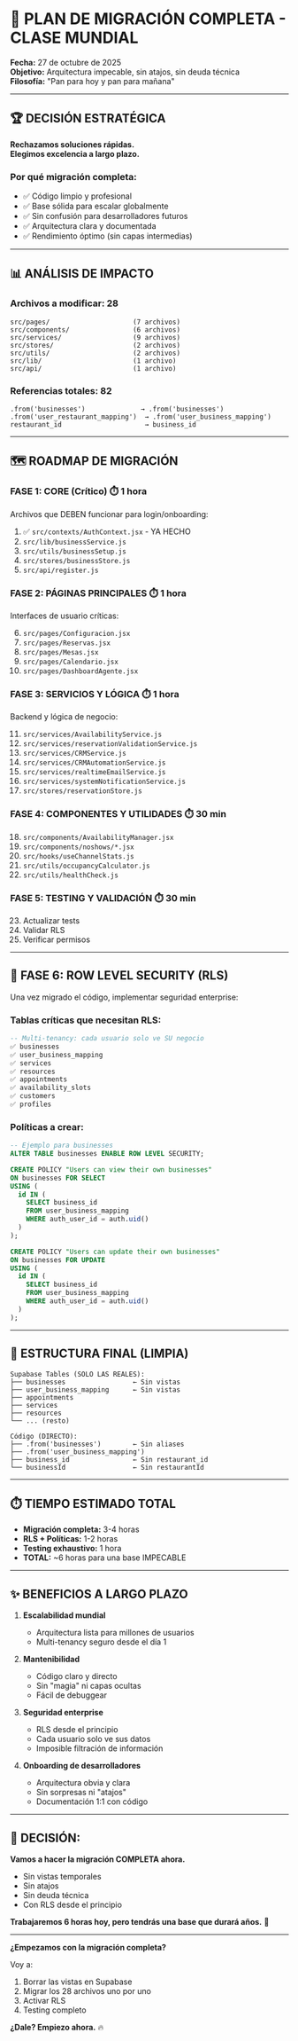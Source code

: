 # 🎯 PLAN DE MIGRACIÓN COMPLETA - CLASE MUNDIAL

**Fecha:** 27 de octubre de 2025  
**Objetivo:** Arquitectura impecable, sin atajos, sin deuda técnica  
**Filosofía:** "Pan para hoy y pan para mañana"

---

## 🏆 **DECISIÓN ESTRATÉGICA**

**Rechazamos soluciones rápidas.**  
**Elegimos excelencia a largo plazo.**

### **Por qué migración completa:**
- ✅ Código limpio y profesional
- ✅ Base sólida para escalar globalmente
- ✅ Sin confusión para desarrolladores futuros
- ✅ Arquitectura clara y documentada
- ✅ Rendimiento óptimo (sin capas intermedias)

---

## 📊 **ANÁLISIS DE IMPACTO**

### **Archivos a modificar: 28**
```
src/pages/                     (7 archivos)
src/components/                (6 archivos)
src/services/                  (9 archivos)
src/stores/                    (2 archivos)
src/utils/                     (2 archivos)
src/lib/                       (1 archivo)
src/api/                       (1 archivo)
```

### **Referencias totales: 82**
```
.from('businesses')              → .from('businesses')
.from('user_restaurant_mapping')  → .from('user_business_mapping')
restaurant_id                     → business_id
```

---

## 🗺️ **ROADMAP DE MIGRACIÓN**

### **FASE 1: CORE (Crítico)** ⏱️ 1 hora
Archivos que DEBEN funcionar para login/onboarding:

1. ✅ `src/contexts/AuthContext.jsx` - YA HECHO
2. `src/lib/businessService.js`
3. `src/utils/businessSetup.js`
4. `src/stores/businessStore.js`
5. `src/api/register.js`

### **FASE 2: PÁGINAS PRINCIPALES** ⏱️ 1 hora
Interfaces de usuario críticas:

6. `src/pages/Configuracion.jsx`
7. `src/pages/Reservas.jsx`
8. `src/pages/Mesas.jsx`
9. `src/pages/Calendario.jsx`
10. `src/pages/DashboardAgente.jsx`

### **FASE 3: SERVICIOS Y LÓGICA** ⏱️ 1 hora
Backend y lógica de negocio:

11. `src/services/AvailabilityService.js`
12. `src/services/reservationValidationService.js`
13. `src/services/CRMService.js`
14. `src/services/CRMAutomationService.js`
15. `src/services/realtimeEmailService.js`
16. `src/services/systemNotificationService.js`
17. `src/stores/reservationStore.js`

### **FASE 4: COMPONENTES Y UTILIDADES** ⏱️ 30 min
18. `src/components/AvailabilityManager.jsx`
19. `src/components/noshows/*.jsx`
20. `src/hooks/useChannelStats.js`
21. `src/utils/occupancyCalculator.js`
22. `src/utils/healthCheck.js`

### **FASE 5: TESTING Y VALIDACIÓN** ⏱️ 30 min
23. Actualizar tests
24. Validar RLS
25. Verificar permisos

---

## 🔐 **FASE 6: ROW LEVEL SECURITY (RLS)**

Una vez migrado el código, implementar seguridad enterprise:

### **Tablas críticas que necesitan RLS:**

```sql
-- Multi-tenancy: cada usuario solo ve SU negocio
✅ businesses
✅ user_business_mapping
✅ services
✅ resources
✅ appointments
✅ availability_slots
✅ customers
✅ profiles
```

### **Políticas a crear:**

```sql
-- Ejemplo para businesses
ALTER TABLE businesses ENABLE ROW LEVEL SECURITY;

CREATE POLICY "Users can view their own businesses"
ON businesses FOR SELECT
USING (
  id IN (
    SELECT business_id 
    FROM user_business_mapping 
    WHERE auth_user_id = auth.uid()
  )
);

CREATE POLICY "Users can update their own businesses"
ON businesses FOR UPDATE
USING (
  id IN (
    SELECT business_id 
    FROM user_business_mapping 
    WHERE auth_user_id = auth.uid()
  )
);
```

---

## 📁 **ESTRUCTURA FINAL (LIMPIA)**

```
Supabase Tables (SOLO LAS REALES):
├── businesses                 ← Sin vistas
├── user_business_mapping      ← Sin vistas
├── appointments
├── services
├── resources
└── ... (resto)

Código (DIRECTO):
├── .from('businesses')        ← Sin aliases
├── .from('user_business_mapping')
├── business_id                ← Sin restaurant_id
└── businessId                 ← Sin restaurantId
```

---

## ⏱️ **TIEMPO ESTIMADO TOTAL**

- **Migración completa:** 3-4 horas
- **RLS + Políticas:** 1-2 horas
- **Testing exhaustivo:** 1 hora
- **TOTAL:** ~6 horas para una base IMPECABLE

---

## ✨ **BENEFICIOS A LARGO PLAZO**

1. **Escalabilidad mundial**
   - Arquitectura lista para millones de usuarios
   - Multi-tenancy seguro desde el día 1

2. **Mantenibilidad**
   - Código claro y directo
   - Sin "magia" ni capas ocultas
   - Fácil de debuggear

3. **Seguridad enterprise**
   - RLS desde el principio
   - Cada usuario solo ve sus datos
   - Imposible filtración de información

4. **Onboarding de desarrolladores**
   - Arquitectura obvia y clara
   - Sin sorpresas ni "atajos"
   - Documentación 1:1 con código

---

## 🚀 **DECISIÓN:**

**Vamos a hacer la migración COMPLETA ahora.**

- Sin vistas temporales
- Sin atajos
- Sin deuda técnica
- Con RLS desde el principio

**Trabajaremos 6 horas hoy, pero tendrás una base que durará años.** 💪

---

**¿Empezamos con la migración completa?** 

Voy a:
1. Borrar las vistas en Supabase
2. Migrar los 28 archivos uno por uno
3. Activar RLS
4. Testing completo

**¿Dale? Empiezo ahora.** 🔥
